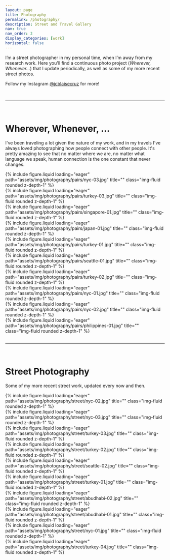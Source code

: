 ```yaml
---
layout: page
title: Photography
permalink: /photography/
description: Street and Travel Gallery
nav: true
nav_order: 3
display_categories: [work]
horizontal: false
---
```


I’m a street photographer in my personal time, when I’m away from my research work. Here you'll find a continuous photo project (*Wherever, Whenever...*) that I update periodically, as well as some of my more recent street photos.

Follow my Instagram [@jcblaisecruz](https://instagram.com/jcblaisecruz) for more!

<br>
<hr>
<br>

# Wherever, Whenever, ...

I've been traveling a lot given the nature of my work, and in my travels I've always loved photographing how people connect with other people. It's pretty amazing to see that no matter where we are, no matter what language we speak, human connection is the one constant that never changes.

<div class="row">
    <div class="col-sm mt-3 mt-md-0">
        {% include figure.liquid loading="eager" path="assets/img/photography/pairs/nyc-03.jpg" title="" class="img-fluid rounded z-depth-1" %}
    </div>
    <div class="col-sm mt-3 mt-md-0">
        {% include figure.liquid loading="eager" path="assets/img/photography/pairs/turkey-03.jpg" title="" class="img-fluid rounded z-depth-1" %}
    </div>
    <div class="col-sm mt-3 mt-md-0">
        {% include figure.liquid loading="eager" path="assets/img/photography/pairs/singapore-01.jpg" title="" class="img-fluid rounded z-depth-1" %}
    </div>
</div>

<div class="row">
    <div class="col-sm mt-3 mt-md-0">
        {% include figure.liquid loading="eager" path="assets/img/photography/pairs/japan-01.jpg" title="" class="img-fluid rounded z-depth-1" %}
    </div>
    <div class="col-sm mt-3 mt-md-0">
        {% include figure.liquid loading="eager" path="assets/img/photography/pairs/turkey-01.jpg" title="" class="img-fluid rounded z-depth-1" %}
    </div>
</div>

<div class="row">
    <div class="col-sm mt-3 mt-md-0">
        {% include figure.liquid loading="eager" path="assets/img/photography/pairs/seattle-01.jpg" title="" class="img-fluid rounded z-depth-1" %}
    </div>
    <div class="col-sm mt-3 mt-md-0">
        {% include figure.liquid loading="eager" path="assets/img/photography/pairs/turkey-02.jpg" title="" class="img-fluid rounded z-depth-1" %}
    </div>
    <div class="col-sm mt-3 mt-md-0">
        {% include figure.liquid loading="eager" path="assets/img/photography/pairs/nyc-01.jpg" title="" class="img-fluid rounded z-depth-1" %}
    </div>
</div>

<div class="row">
    <div class="col-sm mt-3 mt-md-0">
        {% include figure.liquid loading="eager" path="assets/img/photography/pairs/nyc-02.jpg" title="" class="img-fluid rounded z-depth-1" %}
    </div>
    <div class="col-sm mt-3 mt-md-0">
        {% include figure.liquid loading="eager" path="assets/img/photography/pairs/philippines-01.jpg" title="" class="img-fluid rounded z-depth-1" %}
    </div>
</div>

<br>
<hr>
<br>

# Street Photography
Some of my more recent street work, updated every now and then.

<div class="row">
    <div class="col-sm mt-3 mt-md-0">
        {% include figure.liquid loading="eager" path="assets/img/photography/street/nyc-02.jpg" title="" class="img-fluid rounded z-depth-1" %}
    </div>
    <div class="col-sm mt-3 mt-md-0">
        {% include figure.liquid loading="eager" path="assets/img/photography/street/nyc-03.jpg" title="" class="img-fluid rounded z-depth-1" %}
    </div>
</div>

<div class="row">
    <div class="col-sm mt-3 mt-md-0">
        {% include figure.liquid loading="eager" path="assets/img/photography/street/turkey-03.jpg" title="" class="img-fluid rounded z-depth-1" %}
    </div>
    <div class="col-sm mt-3 mt-md-0">
        {% include figure.liquid loading="eager" path="assets/img/photography/street/turkey-02.jpg" title="" class="img-fluid rounded z-depth-1" %}
    </div>
    <div class="col-sm mt-3 mt-md-0">
        {% include figure.liquid loading="eager" path="assets/img/photography/street/seattle-02.jpg" title="" class="img-fluid rounded z-depth-1" %}
    </div>
</div>

<div class="row">
    <div class="col-sm mt-3 mt-md-0">
        {% include figure.liquid loading="eager" path="assets/img/photography/street/turkey-01.jpg" title="" class="img-fluid rounded z-depth-1" %}
    </div>
    <div class="col-sm mt-3 mt-md-0">
        {% include figure.liquid loading="eager" path="assets/img/photography/street/abudhabi-02.jpg" title="" class="img-fluid rounded z-depth-1" %}
    </div>
</div>

<div class="row">
    <div class="col-sm mt-3 mt-md-0">
        {% include figure.liquid loading="eager" path="assets/img/photography/street/abudhabi-01.jpg" title="" class="img-fluid rounded z-depth-1" %}
    </div>
    <div class="col-sm mt-3 mt-md-0">
        {% include figure.liquid loading="eager" path="assets/img/photography/street/nyc-01.jpg" title="" class="img-fluid rounded z-depth-1" %}
    </div>
    <div class="col-sm mt-3 mt-md-0">
        {% include figure.liquid loading="eager" path="assets/img/photography/street/turkey-04.jpg" title="" class="img-fluid rounded z-depth-1" %}
    </div>
</div>



